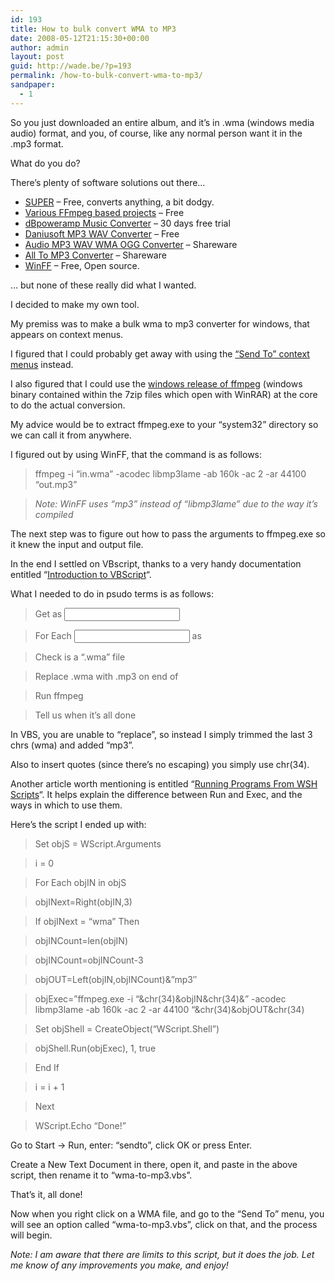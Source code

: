 ```yaml
---
id: 193
title: How to bulk convert WMA to MP3
date: 2008-05-12T21:15:30+00:00
author: admin
layout: post
guid: http://wade.be/?p=193
permalink: /how-to-bulk-convert-wma-to-mp3/
sandpaper:
  - 1
---
```

<p class="lead">
  So you just downloaded an entire album, and it&#8217;s in .wma (windows media audio) format, and you, of course, like any normal person want it in the .mp3 format.
</p>

What do you do?

<!--more-->

There&#8217;s plenty of software solutions out there&#8230;

  * [SUPER](http://super.free.free.fr/) &#8211; Free, converts anything, a bit dodgy.
  * [Various FFmpeg based projects](http://ffmpeg.mplayerhq.hu/projects.html) &#8211; Free
  * [dBpoweramp Music Converter](http://www.dbpoweramp.com/dmc.htm) &#8211; 30 days free trial
  * [Daniusoft MP3 WAV Converter](http://www.freedownloadmanager.org/downloads/Daniusoft_MP3_WAV_Converter_53248_p/free.htm) &#8211; Free
  * [Audio MP3 WAV WMA OGG Converter](http://www.audio-converter.com/index.html) &#8211; Shareware
  * [All To MP3 Converter](http://www.wma-mp3.com/) &#8211; Shareware
  * [WinFF](http://www.winff.org/index.php?option=com_content&view=category&layout=blog&id=34&Itemid=60) &#8211; Free, Open source.

&#8230; but none of these really did what I wanted.

I decided to make my own tool.

My premiss was to make a bulk wma to mp3 converter for windows, that appears on context menus.

I figured that I could probably get away with using the [&#8220;Send To&#8221; context menus](http://support.microsoft.com/kb/310270) instead.

I also figured that I could use the [windows release of ffmpeg](http://ffdshow.faireal.net/mirror/ffmpeg/) (windows binary contained within the 7zip files which open with WinRAR) at the core to do the actual conversion.

My advice would be to extract ffmpeg.exe to your &#8220;system32&#8221; directory so we can call it from anywhere.

I figured out by using WinFF, that the command is as follows:

> ffmpeg -i &#8220;in.wma&#8221; -acodec libmp3lame -ab 160k -ac 2 -ar 44100 &#8220;out.mp3&#8221;
  
> _Note: WinFF uses &#8220;mp3&#8221; instead of &#8220;libmp3lame&#8221; due to the way it&#8217;s compiled_

The next step was to figure out how to pass the arguments to ffmpeg.exe so it knew the input and output file.

In the end I settled on VBscript, thanks to a very handy documentation entitled &#8220;[Introduction to VBScript](http://www.mhuffman.com/notes/language/vbs_intro.htm)&#8220;.

What I needed to do in psudo terms is as follows:

> Get <arguments> as <input>
  
> For Each <input> as <item>
  
> Check <item> is a &#8220;.wma&#8221; file
  
> Replace .wma with .mp3 on end of <item>
  
> Run ffmpeg
  
> Tell us when it&#8217;s all done

In VBS, you are unable to &#8220;replace&#8221;, so instead I simply trimmed the last 3 chrs (wma) and added &#8220;mp3&#8221;.

Also to insert quotes (since there&#8217;s no escaping) you simply use chr(34).

Another article worth mentioning is entitled &#8220;[Running Programs From WSH Scripts](http://www.microsoft.com/technet/scriptcenter/resources/tales/sg1002.mspx)&#8220;. It helps explain the difference between Run and Exec, and the ways in which to use them.

Here&#8217;s the script I ended up with:

> Set objS = WScript.Arguments
  
> i = 0
  
> For Each objIN in objS
  
> objINext=Right(objIN,3)
  
> If objINext = &#8220;wma&#8221; Then
  
> objINCount=len(objIN)
  
> objINCount=objINCount-3
  
> objOUT=Left(objIN,objINCount)&&#8221;mp3&#8243;
  
> objExec=&#8221;ffmpeg.exe -i &#8220;&chr(34)&objIN&chr(34)&&#8221; -acodec libmp3lame -ab 160k -ac 2 -ar 44100 &#8220;&chr(34)&objOUT&chr(34)
  
> Set objShell = CreateObject(&#8220;WScript.Shell&#8221;)
  
> objShell.Run(objExec), 1, true
  
> End If
  
> i = i + 1
  
> Next
  
> WScript.Echo &#8220;Done!&#8221;

Go to Start -> Run, enter: &#8220;sendto&#8221;, click OK or press Enter.

Create a New Text Document in there, open it, and paste in the above script, then rename it to &#8220;wma-to-mp3.vbs&#8221;.

That&#8217;s it, all done!

Now when you right click on a WMA file, and go to the &#8220;Send To&#8221; menu, you will see an option called &#8220;wma-to-mp3.vbs&#8221;, click on that, and the process will begin.

_Note: I am aware that there are limits to this script, but it does the job. Let me know of any improvements you make, and enjoy!_